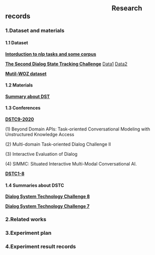 ## &emsp;&emsp;&emsp;&emsp;&emsp;&emsp;&emsp;&emsp;&emsp;&emsp;&emsp;&emsp;&emsp;&emsp;&emsp;&emsp;Research records

### 1.Dataset and materials

#### 1.1 Dataset
[**Intorduction to nlp tasks and some corpus**](http://nlpprogress.com/english/dialogue.html)

[**The Second Dialog State Tracking Challenge**](https://www.aclweb.org/anthology/W14-4337.pdf)
[Data1](https://github.com/matthen/dstc)
[Data2](https://github.com/msamogh/DSTC-2-and-3/tree/master/dstc2/data)

[**Mutil-WOZ dataset**](https://www.aclweb.org/anthology/D18-1547.pdf)

#### 1.2 Materials
[**Summary about DST**](https://zhuanlan.zhihu.com/p/51476362)

#### 1.3 Conferences
[**DSTC9-2020**](https://dstc9.dstc.community/home)

(1) Beyond Domain APIs: Task-oriented Conversational Modeling with Unstructured Knowledge Access

(2) Multi-domain Task-oriented Dialog Challenge II

(3) Interactive Evaluation of Dialog

(4) SIMMC: Situated Interactive Multi-Modal Conversational AI.


[**DSTC1-8**](https://dstc9.dstc.community/past-challenges)


#### 1.4 Summaries about DSTC
[**Dialog System Technology Challenge 8**](https://arxiv.org/pdf/1911.06394.pdf)

[**Dialog System Technology Challenge 7**](https://arxiv.org/pdf/1901.03461.padf)


### 2.Related works


### 3.Experiment plan 


### 4.Experiment result records 

